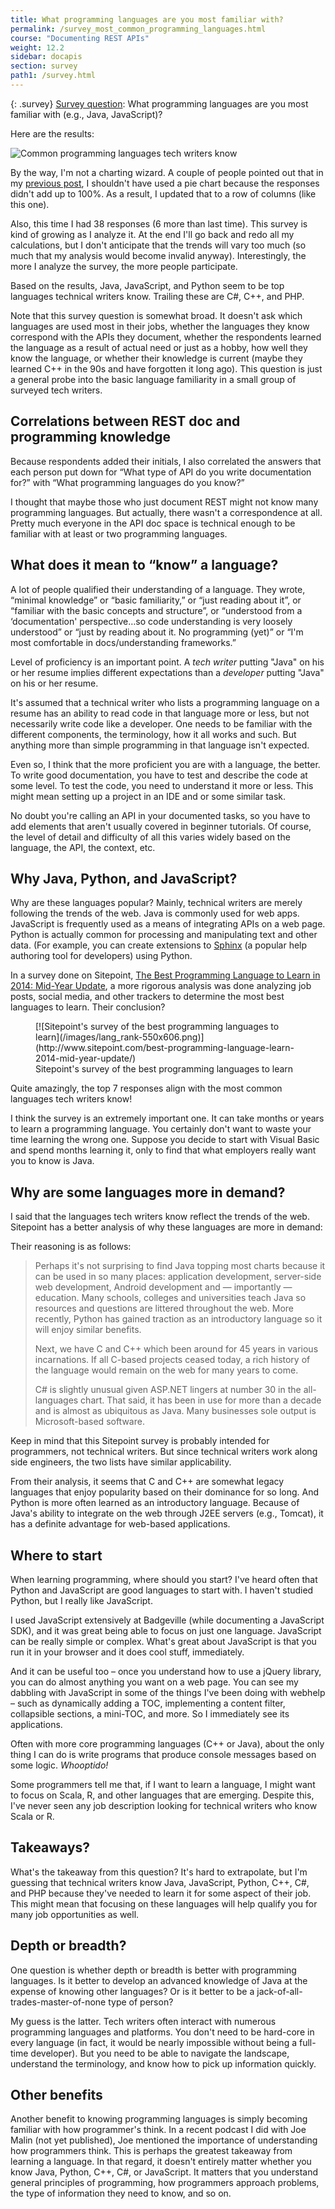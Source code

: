 ```yaml
---
title: What programming languages are you most familiar with?
permalink: /survey_most_common_programming_languages.html
course: "Documenting REST APIs"
weight: 12.2
sidebar: docapis
section: survey
path1: /survey.html
---
```


{: .survey}
[Survey question](survey_introduction): What programming languages are you most familiar with (e.g., Java, JavaScript)?

Here are the results:

![Common programming languages tech writers know](/images/commonlanguages-550x396.png)

By the way, I'm not a charting wizard. A couple of people pointed out that in my [previous post](http://idratherbewriting.com/2014/12/17/the-most-popular-type-of-apis-that-technical-writers-document/), I shouldn't have used a pie chart because the responses didn't add up to 100%. As a result, I updated that to a row of columns (like this one).

Also, this time I had 38 responses (6 more than last time). This survey is kind of growing as I analyze it. At the end I'll go back and redo all my calculations, but I don't anticipate that the trends will vary too much (so much that my analysis would become invalid anyway). Interestingly, the more I analyze the survey, the more people participate.

Based on the results, Java, JavaScript, and Python seem to be top languages technical writers know. Trailing these are C#, C++, and PHP.

Note that this survey question is somewhat broad. It doesn't ask which languages are used most in their jobs, whether the languages they know correspond with the APIs they document, whether the respondents learned the language as a result of actual need or just as a hobby, how well they know the language, or whether their knowledge is current (maybe they learned C++ in the 90s and have forgotten it long ago). This question is just a general probe into the basic language familiarity in a small group of surveyed tech writers.

## Correlations between REST doc and programming knowledge

Because respondents added their initials, I also correlated the answers that each person put down for “What type of API do you write documentation for?” with “What programming languages do you know?”

I thought that maybe those who just document REST might not know many programming languages. But actually, there wasn't a correspondence at all. Pretty much everyone in the API doc space is technical enough to be familiar with at least or two programming languages.

## What does it mean to “know” a language?

A lot of people qualified their understanding of a language. They wrote, “minimal knowledge” or “basic familiarity,” or “just reading about it”, or “familiar with the basic concepts and structure”, or “understood from a ‘documentation' perspective…so code understanding is very loosely understood” or “just by reading about it. No programming (yet)” or “I'm most comfortable in docs/understanding frameworks.”

Level of proficiency is an important point. A _tech writer_ putting "Java" on his or her resume implies different expectations than a _developer_ putting "Java" on his or her resume.

It's assumed that a technical writer who lists a programming language on a resume has an ability to read code in that language more or less, but not necessarily write code like a developer. One needs to be familiar with the different components, the terminology, how it all works and such. But anything more than simple programming in that language isn't expected.

Even so, I think that the more proficient you are with a language, the better. To write good documentation, you have to test and describe the code at some level. To test the code, you need to understand it more or less. This might mean setting up a project in an IDE and or some similar task.

No doubt you're calling an API in your documented tasks, so you have to add elements that aren't usually covered in beginner tutorials. Of course, the level of detail and difficulty of all this varies widely based on the language, the API, the context, etc.

## Why Java, Python, and JavaScript?

Why are these languages popular? Mainly, technical writers are merely following the trends of the web. Java is commonly used for web apps. JavaScript is frequently used as a means of integrating APIs on a web page. Python is actually common for processing and manipulating text and other data. (For example, you can create extensions to [Sphinx](http://sphinx-doc.org/) (a popular help authoring tool for developers) using Python.

In a survey done on Sitepoint, [The Best Programming Language to Learn in 2014: Mid-Year Update](http://www.sitepoint.com/best-programming-language-learn-2014-mid-year-update/), a more rigorous analysis was done analyzing job posts, social media, and other trackers to determine the most best languages to learn. Their conclusion?

<figure>[![Sitepoint's survey of the best programming languages to learn](/images/lang_rank-550x606.png)](http://www.sitepoint.com/best-programming-language-learn-2014-mid-year-update/)

<figcaption>Sitepoint's survey of the best programming languages to learn</figcaption>

</figure>

Quite amazingly, the top 7 responses align with the most common languages tech writers know!

I think the survey is an extremely important one. It can take months or years to learn a programming language. You certainly don't want to waste your time learning the wrong one. Suppose you decide to start with Visual Basic and spend months learning it, only to find that what employers really want you to know is Java.

## Why are some languages more in demand?

I said that the languages tech writers know reflect the trends of the web. Sitepoint has a better analysis of why these languages are more in demand:

Their reasoning is as follows:

> Perhaps it's not surprising to find Java topping most charts because it can be used in so many places: application development, server-side web development, Android development and — importantly — education. Many schools, colleges and universities teach Java so resources and questions are littered throughout the web. More recently, Python has gained traction as an introductory language so it will enjoy similar benefits.
>
> Next, we have C and C++ which been around for 45 years in various incarnations. If all C-based projects ceased today, a rich history of the language would remain on the web for many years to come.
>
> C# is slightly unusual given ASP.NET lingers at number 30 in the all-languages chart. That said, it has been in use for more than a decade and is almost as ubiquitous as Java. Many businesses sole output is Microsoft-based software.

Keep in mind that this Sitepoint survey is probably intended for programmers, not technical writers. But since technical writers work along side engineers, the two lists have similar applicability.

From their analysis, it seems that C and C++ are somewhat legacy languages that enjoy popularity based on their dominance for so long. And Python is more often learned as an introductory language. Because of Java's ability to integrate on the web through J2EE servers (e.g., Tomcat), it has a definite advantage for web-based applications.

## Where to start

When learning programming, where should you start? I've heard often that Python and JavaScript are good languages to start with. I haven't studied Python, but I really like JavaScript.

I used JavaScript extensively at Badgeville (while documenting a JavaScript SDK), and it was great being able to focus on just one language. JavaScript can be really simple or complex. What's great about JavaScript is that you run it in your browser and it does cool stuff, immediately.

And it can be useful too – once you understand how to use a jQuery library, you can do almost anything you want on a web page. You can see my dabbling with JavaScript in some of the things I've been doing with webhelp – such as dynamically adding a TOC, implementing a content filter, collapsible sections, a mini-TOC, and more. So I immediately see its applications.

Often with more core programming languages (C++ or Java), about the only thing I can do is write programs that produce console messages based on some logic. _Whooptido!_

Some programmers tell me that, if I want to learn a language, I might want to focus on Scala, R, and other languages that are emerging. Despite this, I've never seen any job description looking for technical writers who know Scala or R.

## Takeaways?

What's the takeaway from this question? It's hard to extrapolate, but I'm guessing that technical writers know Java, JavaScript, Python, C++, C#, and PHP because they've needed to learn it for some aspect of their job. This might mean that focusing on these languages will help qualify you for many job opportunities as well.

## Depth or breadth?

One question is whether depth or breadth is better with programming languages. Is it better to develop an advanced knowledge of Java at the expense of knowing other languages? Or is it better to be a jack-of-all-trades-master-of-none type of person?

My guess is the latter. Tech writers often interact with numerous programming languages and platforms. You don't need to be hard-core in every language (in fact, it would be nearly impossible without being a full-time developer). But you need to be able to navigate the landscape, understand the terminology, and know how to pick up information quickly.

## Other benefits

Another benefit to knowing programming languages is simply becoming familiar with how programmer's think. In a recent podcast I did with Joe Malin (not yet published), Joe mentioned the importance of understanding how programmers think. This is perhaps the greatest takeaway from learning a language. In that regard, it doesn't entirely matter whether you know Java, Python, C++, C#, or JavaScript. It matters that you understand general principles of programming, how programmers approach problems, the type of information they need to know, and so on.
